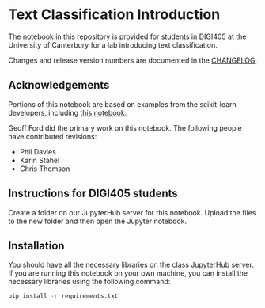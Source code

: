 # Text Classification Introduction

The notebook in this repository is provided for students in DIGI405 at the University of Canterbury for a lab introducing text classification.   

Changes and release version numbers are documented in the [CHANGELOG](CHANGELOG.md).

## Acknowledgements

Portions of this notebook are based on examples from the scikit-learn developers, including [this notebook](https://scikit-learn.org/stable/auto_examples/text/plot_document_classification_20newsgroups.html).

Geoff Ford did the primary work on this notebook. The following people have contributed revisions:
- Phil Davies  
- Karin Stahel  
- Chris Thomson  

## Instructions for DIGI405 students

Create a folder on our JupyterHub server for this notebook. Upload the files to the new folder and then open the Jupyter notebook.  

## Installation  

You should have all the necessary libraries on the class JupyterHub server. If you are running this notebook on your own machine, you can install the necessary libraries using the following command:

```bash
pip install -r requirements.txt
```